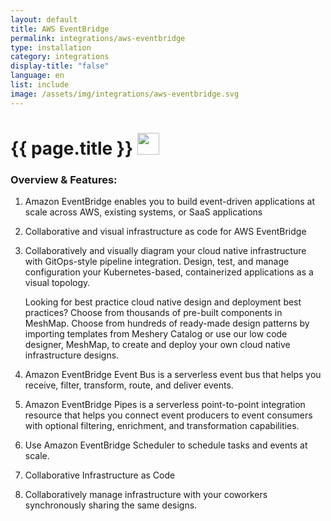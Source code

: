 ```yaml
---
layout: default
title: AWS EventBridge
permalink: integrations/aws-eventbridge
type: installation
category: integrations
display-title: "false"
language: en
list: include
image: /assets/img/integrations/aws-eventbridge.svg
---
```


<h1>{{ page.title }} <img src="{{ page.image }}" style="width: 35px; height: 35px;" /></h1>


<!-- This needs replaced with the Category property, not the sub-category.
 #### Category: aws-eventbridge-controller -->

### Overview & Features:
1. Amazon EventBridge enables you to build event-driven applications at scale across AWS, existing systems, or SaaS applications

2. Collaborative and visual infrastructure as code for AWS EventBridge

4. 
    Collaboratively and visually diagram your cloud native infrastructure with GitOps-style pipeline integration. Design, test, and manage configuration your Kubernetes-based, containerized applications as a visual topology.



    Looking for best practice cloud native design and deployment best practices? Choose from thousands of pre-built components in MeshMap. Choose from hundreds of ready-made design patterns by importing templates from Meshery Catalog or use our low code designer, MeshMap, to create and deploy your own cloud native infrastructure designs.



5. Amazon EventBridge Event Bus is a serverless event bus that helps you receive, filter, transform, route, and deliver events.

6. Amazon EventBridge Pipes is a serverless point-to-point integration resource that helps you connect event producers to event consumers with optional filtering, enrichment, and transformation capabilities.

7. Use Amazon EventBridge Scheduler to schedule tasks and events at scale.

8. Collaborative Infrastructure as Code

9. Collaboratively manage infrastructure with your coworkers synchronously sharing the same designs.

